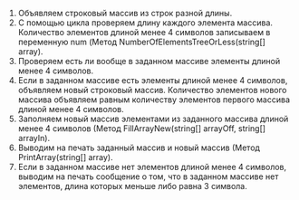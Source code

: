 1. Объявляем строковый массив из строк разной длины.
2. С помощью цикла проверяем длину каждого элемента массива. Количество элементов длиной менее 4 символов записываем в переменную num (Метод NumberOfElementsTreeOrLess(string[] array).
3. Проверяем есть ли вообще в заданном массиве элементы длиной менее 4 символов. 
4. Если в заданном массиве есть элементы длиной менее 4 символов, объявляем новый строковый массив. Количество элементов нового массива объявляем равным количеству элементов первого массива длиной менее 4 символов.
5. Заполняем новый массив элементами из заданного массива длиной менее 4 символов (Метод FillArrayNew(string[] arrayOff, string[] arrayIn).
6. Выводим на печать заданный массив и новый массив (Метод PrintArray(string[] array).
7. Если в заданном массиве нет элементов длиной менее 4 символов, выводим на печать сообщение о том, что в заданном массиве нет элементов, длина которых меньше либо равна 3 символа.